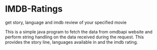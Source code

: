# IMDB-Ratings
get story, language and imdb review of your specified movie

This is a simple java program to fetch the data from omdbapi website and perform string handling on the data received during the request. 
This provides the story line, languages available in and the imdb rating.
